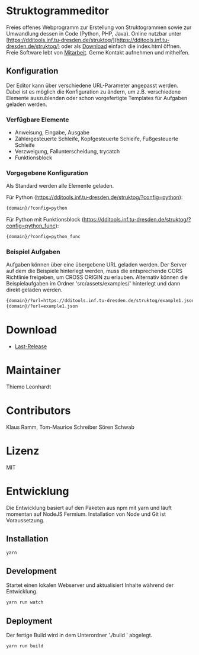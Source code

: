 # Struktogrammeditor

Freies offenes Webprogramm zur Erstellung von Struktogrammen sowie zur Umwandlung dessen in Code (Python, PHP, Java).
Online nutzbar unter [https://dditools.inf.tu-dresden.de/struktog/](https://dditools.inf.tu-dresden.de/struktog/) oder als [Download](#download) einfach die index.html öffnen.
Freie Software lebt von [Mitarbeit](#entwicklung). Gerne Kontakt aufnehmen und mithelfen.

## Konfiguration

Der Editor kann über verschiedene URL-Parameter angepasst werden. Dabei ist es möglich die Konfiguration zu ändern, um z.B. verschiedene Elemente auszublenden oder schon vorgefertigte Templates für Aufgaben geladen werden.

### Verfügbare Elemente

- Anweisung, Eingabe, Ausgabe
- Zählergesteuerte Schleife, Kopfgesteuerte Schleife, Fußgesteuerte Schleife
- Verzweigung, Fallunterscheidung, trycatch
- Funktionsblock

### Vorgegebene Konfiguration

Als Standard werden alle Elemente geladen.

Für Python (https://dditools.inf.tu-dresden.de/struktog/?config=python):

```bash
{domain}/?config=python
```

Für Python mit Funktionsblock (https://dditools.inf.tu-dresden.de/struktog/?config=python_func):

```bash
{domain}/?config=python_func
```

### Beispiel Aufgaben

Aufgaben können über eine übergebene URL geladen werden. Der Server auf dem die Beispiele hinterlegt werden, muss die entsprechende CORS Richtlinie freigeben, um CROSS ORIGIN zu erlauben. Alternativ können die Beispielaufgaben im Ordner 'src/assets/examples/' hinterlegt und dann direkt geladen werden.

```bash
{domain}/?url=https://dditools.inf.tu-dresden.de/struktog/example1.json
{domain}/?url=example1.json
```

# Download

- [Last-Release](https://dditools.inf.tu-dresden.de/releases/struktog/struktog-v1.2.1.tar.gz)

# Maintainer

Thiemo Leonhardt

# Contributors

Klaus Ramm,
Tom-Maurice Schreiber
Sören Schwab

# Lizenz

MIT

# Entwicklung

Die Entwicklung basiert auf den Paketen aus npm mit yarn und läuft momentan auf NodeJS Fermium.
Installation von Node und Git ist Voraussetzung.

## Installation

```bash
yarn
```

## Development

Startet einen lokalen Webserver und aktualisiert Inhalte während der Entwicklung.

```bash
yarn run watch
```

## Deployment

Der fertige Build wird in dem Unterordner './build ' abgelegt.

```bash
yarn run build
```

